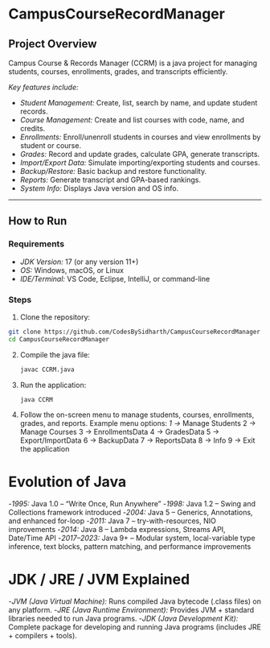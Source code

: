 # CampusCourseRecordManager

## Project Overview
Campus Course & Records Manager (CCRM) is a java project for managing students, courses, enrollments, grades, and transcripts efficiently.

*Key features include:*
- *Student Management:* Create, list, search by name, and update student records.
- *Course Management:* Create and list courses with code, name, and credits.
- *Enrollments:* Enroll/unenroll students in courses and view enrollments by student or course.
- *Grades:* Record and update grades, calculate GPA, generate transcripts.
- *Import/Export Data:* Simulate importing/exporting students and courses.
- *Backup/Restore:* Basic backup and restore functionality.
- *Reports:* Generate transcript and GPA-based rankings.
- *System Info:* Displays Java version and OS info.

---

## How to Run

### Requirements
- *JDK Version:* 17 (or any version 11+)
- *OS:* Windows, macOS, or Linux
- *IDE/Terminal:* VS Code, Eclipse, IntelliJ, or command-line

### Steps
1. Clone the repository:
```bash
git clone https://github.com/CodesBySidharth/CampusCourseRecordManager
cd CampusCourseRecordManager
```
2. Compile the java file:
   ```bash
   javac CCRM.java
   ```
3. Run the application:
   ```bash
   java CCRM
   ```
4. Follow the on-screen menu to manage students, courses, enrollments, grades, and reports.
Example menu options:
*1 →* Manage Students
2 → Manage Courses
3 → EnrollmentsData
4 → GradesData
5 → Export/ImportData
6 → BackupData
7 → ReportsData
8 → Info
9 → Exit the application

# Evolution of Java
-*1995:* Java 1.0 – “Write Once, Run Anywhere”
-*1998:* Java 1.2 – Swing and Collections framework introduced
-*2004:* Java 5 – Generics, Annotations, and enhanced for-loop
-*2011:* Java 7 – try-with-resources, NIO improvements
-*2014:* Java 8 – Lambda expressions, Streams API, Date/Time API
-*2017–2023:* Java 9+ – Modular system, local-variable type inference, text blocks, pattern
matching, and performance improvements

# JDK / JRE / JVM Explained
-*JVM (Java Virtual Machine):* Runs compiled Java bytecode (.class files) on any platform.
-*JRE (Java Runtime Environment):* Provides JVM + standard libraries needed to run Java programs.
-*JDK (Java Development Kit):* Complete package for developing and running Java programs (includes JRE + compilers + tools).


